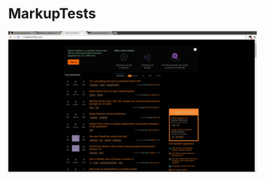 # MarkupTests
![alt text](https://raw.githubusercontent.com/CynderR/MarkupTests/master/screenshots/stackoverflow.png "Inverted stach overflow")
